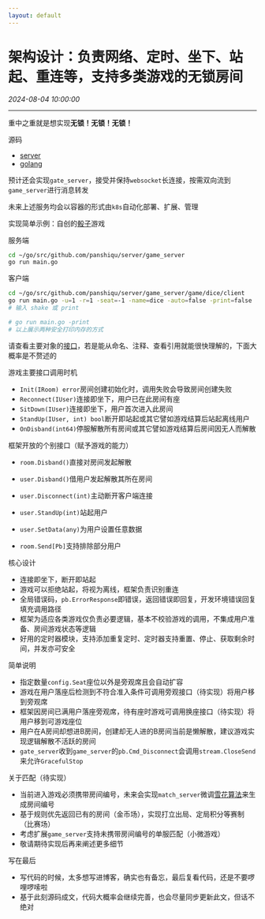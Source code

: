 ```yaml
---
layout: default
---
```


# 架构设计：负责网络、定时、坐下、站起、重连等，支持多类游戏的无锁房间
_2024-08-04 10:00:00_

* * *

重中之重就是想实现**无锁！无锁！无锁！**

源码
* [server](https://github.com/panshiqu/server.git)
* [golang](https://github.com/panshiqu/golang.git)

预计还会实现`gate_server`，接受并保持`websocket`长连接，按需双向流到`game_server`进行消息转发

未来上述服务均会以容器的形式由`k8s`自动化部署、扩展、管理

实现简单示例：自创的[骰子](https://github.com/panshiqu/server/tree/main/game_server/game/dice)游戏

服务端
```bash
cd ~/go/src/github.com/panshiqu/server/game_server
go run main.go
```

客户端
```bash
cd ~/go/src/github.com/panshiqu/server/game_server/game/dice/client
go run main.go -u=1 -r=1 -seat=-1 -name=dice -auto=false -print=false
# 输入 shake 或 print

# go run main.go -print
# 以上展示两种安全打印内存的方式
```

请查看主要对象的[接口](https://github.com/panshiqu/server/blob/main/game_server/define/interface.go)，若是能从命名、注释、查看引用就能很快理解的，下面大概率是不赘述的

游戏主要接口调用时机
* `Init(IRoom) error`房间创建初始化时，调用失败会导致房间创建失败
* `Reconnect(IUser)`连接即坐下，用户已在此房间有座
* `SitDown(IUser)`连接即坐下，用户首次进入此房间
* `StandUp(IUser, int) bool`断开即站起或其它譬如游戏结算后站起离线用户
* `OnDisband(int64)`停服解散所有房间或其它譬如游戏结算后房间因无人而解散

框架开放的个别接口（赋予游戏的能力）
* `room.Disband()`直接对房间发起解散
* `user.Disband()`借用户发起解散其所在房间
* `user.Disconnect(int)`主动断开客户端连接
* `user.StandUp(int)`站起用户

* `user.SetData(any)`为用户设置任意数据
* `room.Send[Pb]`支持排除部分用户

核心设计
* 连接即坐下，断开即站起
* 游戏可以拒绝站起，将视为离线，框架负责识别重连
* 全局错误码，`pb.ErrorResponse`即错误，返回错误即回复，开发环境错误回复填充调用路径
* 框架为适应各类游戏仅负责必要逻辑，基本不校验游戏的调用，不集成用户准备、房间游戏状态等逻辑
* 好用的定时器模块，支持添加重复定时、定时器支持重置、停止、获取剩余时间，并发亦可安全

简单说明
* 指定数量`config.Seat`座位以外是旁观席且会自动扩容
* 游戏在用户落座后检测到不符合准入条件可调用旁观接口（待实现）将用户移到旁观席
* 框架因房间已满用户落座旁观席，待有座时游戏可调用换座接口（待实现）将用户移到可游戏座位
* 用户在A房间却想进B房间，创建却无人进的B房间当前是懒解散，建议游戏实现逻辑解散不活跃的房间
* `gate_server`收到`game_server`的`pb.Cmd_Disconnect`会调用`stream.CloseSend`来允许`GracefulStop`

关于匹配（待实现）
* 当前进入游戏必须携带房间编号，未来会实现`match_server`微调[雪花算法](https://zh.wikipedia.org/wiki/%E9%9B%AA%E8%8A%B1%E7%AE%97%E6%B3%95)来生成房间编号
* 基于规则优先返回已有的房间（金币场），实现打立出局、定局积分等赛制（比赛场）
* 考虑扩展`game_server`支持未携带房间编号的单服匹配（小微游戏）
* 敬请期待实现后再来阐述更多细节

写在最后
* 写代码的时候，太多想写进博客，确实也有备忘，最后复看代码，还是不要啰哩啰嗦啦
* 基于此刻源码成文，代码大概率会继续完善，也会尽量同步更新此文，但话不绝对
